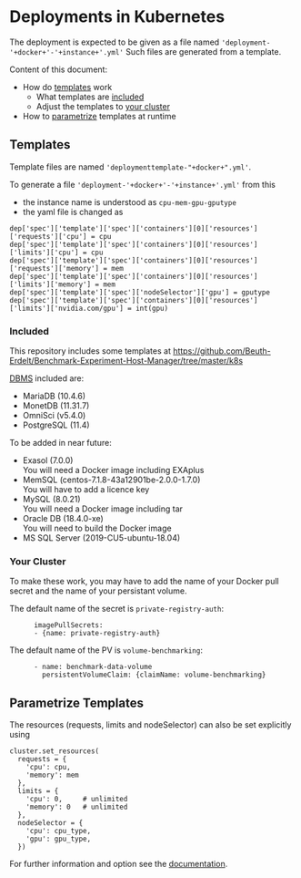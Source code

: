 # Deployments in Kubernetes

The deployment is expected to be given as a file named `'deployment-'+docker+'-'+instance+'.yml'`
Such files are generated from a template.

Content of this document:
* How do [templates](#templates) work
  * What templates are [included](#included)
  * Adjust the templates to [your cluster](#your-cluster)
* How to [parametrize](#parametrize-templates) templates at runtime

## Templates

Template files are named `'deploymenttemplate-"+docker+".yml'`.

To generate a file `'deployment-'+docker+'-'+instance+'.yml'` from this
  * the instance name is understood as `cpu-mem-gpu-gputype`
  * the yaml file is changed as
  ```  
  dep['spec']['template']['spec']['containers'][0]['resources']['requests']['cpu'] = cpu  
  dep['spec']['template']['spec']['containers'][0]['resources']['limits']['cpu'] = cpu  
  dep['spec']['template']['spec']['containers'][0]['resources']['requests']['memory'] = mem  
  dep['spec']['template']['spec']['containers'][0]['resources']['limits']['memory'] = mem  
  dep['spec']['template']['spec']['nodeSelector']['gpu'] = gputype  
  dep['spec']['template']['spec']['containers'][0]['resources']['limits']['nvidia.com/gpu'] = int(gpu)
   ```

### Included

This repository includes some templates at https://github.com/Beuth-Erdelt/Benchmark-Experiment-Host-Manager/tree/master/k8s

[DBMS](DBMS.html) included are:
* MariaDB (10.4.6)
* MonetDB (11.31.7)
* OmniSci (v5.4.0)
* PostgreSQL (11.4)

To be added in near future:
* Exasol (7.0.0)  
  You will need a Docker image including EXAplus
* MemSQL (centos-7.1.8-43a12901be-2.0.0-1.7.0)  
  You will have to add a licence key
* MySQL (8.0.21)  
  You will need a Docker image including tar
* Oracle DB (18.4.0-xe)  
  You will need to build the Docker image
* MS SQL Server (2019-CU5-ubuntu-18.04)

### Your Cluster

To make these work, you may have to add the name of your Docker pull secret and the name of your persistant volume. 

The default name of the secret is `private-registry-auth`:
```
      imagePullSecrets:
      - {name: private-registry-auth}
```

The default name of the PV is `volume-benchmarking`:
```
      - name: benchmark-data-volume
        persistentVolumeClaim: {claimName: volume-benchmarking}
```

## Parametrize Templates

The resources (requests, limits and nodeSelector) can also be set explicitly using
```
cluster.set_resources(
  requests = {
    'cpu': cpu,
    'memory': mem
  },
  limits = {
    'cpu': 0,     # unlimited
    'memory': 0   # unlimited
  },
  nodeSelector = {
    'cpu': cpu_type,
    'gpu': gpu_type,
  })
```

For further information and option see the [documentation](API.html#set-resources).
